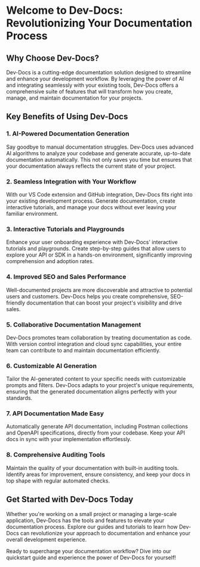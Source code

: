 

  # Welcome to Dev-Docs: Revolutionizing Your Documentation Process

## Why Choose Dev-Docs?

Dev-Docs is a cutting-edge documentation solution designed to streamline and enhance your development workflow. By leveraging the power of AI and integrating seamlessly with your existing tools, Dev-Docs offers a comprehensive suite of features that will transform how you create, manage, and maintain documentation for your projects.

## Key Benefits of Using Dev-Docs

### 1. AI-Powered Documentation Generation

Say goodbye to manual documentation struggles. Dev-Docs uses advanced AI algorithms to analyze your codebase and generate accurate, up-to-date documentation automatically. This not only saves you time but ensures that your documentation always reflects the current state of your project.

### 2. Seamless Integration with Your Workflow

With our VS Code extension and GitHub integration, Dev-Docs fits right into your existing development process. Generate documentation, create interactive tutorials, and manage your docs without ever leaving your familiar environment.

### 3. Interactive Tutorials and Playgrounds

Enhance your user onboarding experience with Dev-Docs' interactive tutorials and playgrounds. Create step-by-step guides that allow users to explore your API or SDK in a hands-on environment, significantly improving comprehension and adoption rates.

### 4. Improved SEO and Sales Performance

Well-documented projects are more discoverable and attractive to potential users and customers. Dev-Docs helps you create comprehensive, SEO-friendly documentation that can boost your project's visibility and drive sales.

### 5. Collaborative Documentation Management

Dev-Docs promotes team collaboration by treating documentation as code. With version control integration and cloud sync capabilities, your entire team can contribute to and maintain documentation efficiently.

### 6. Customizable AI Generation

Tailor the AI-generated content to your specific needs with customizable prompts and filters. Dev-Docs adapts to your project's unique requirements, ensuring that the generated documentation aligns perfectly with your standards.

### 7. API Documentation Made Easy

Automatically generate API documentation, including Postman collections and OpenAPI specifications, directly from your codebase. Keep your API docs in sync with your implementation effortlessly.

### 8. Comprehensive Auditing Tools

Maintain the quality of your documentation with built-in auditing tools. Identify areas for improvement, ensure consistency, and keep your docs in top shape with regular automated checks.

## Get Started with Dev-Docs Today

Whether you're working on a small project or managing a large-scale application, Dev-Docs has the tools and features to elevate your documentation process. Explore our guides and tutorials to learn how Dev-Docs can revolutionize your approach to documentation and enhance your overall development experience.

Ready to supercharge your documentation workflow? Dive into our quickstart guide and experience the power of Dev-Docs for yourself!

  